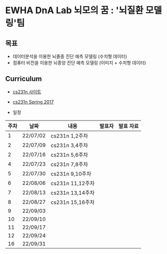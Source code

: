 # EWHA DnA Lab 뇌모의 꿈 : '뇌질환 모델링'팀

## 목표
- 데이터분석을 이용한 뇌졸중 진단 예측 모델링 (수치형 데이터)
- 컴퓨터 비전을 이용한 뇌종양 진단 예측 모델링 (이미지 + 수치형 데이터)


## Curriculum

- [cs231n 사이트](http://cs231n.stanford.edu/)
- [cs231n Spring 2017](https://www.youtube.com/playlist?list=PLC1qU-LWwrF64f4QKQT-Vg5Wr4qEE1Zxk)

- 일정

| 주차 | 날짜 | 내용 | 발표자 | 발표 자료|
|---|---|---|---|---|
|1|22/07/02|cs231n 1,2주차|
|2|22/07/09|cs231n 3,4주차|
|2|22/07/16|cs231n 5,6주차|
|4|22/07/23|cs231n 7,8주차|
|5|22/07/30|cs231n 9,10주차|
|6|22/08/06|cs231n 11,12주차|
|7|22/08/13|cs231n 13,14주차|
|8|22/08/27|cs231n 15,16주차|
|9|22/09/03||
|10|22/09/10||
|11|22/09/17||
|12|22/09/24||
|16|22/09/31||
